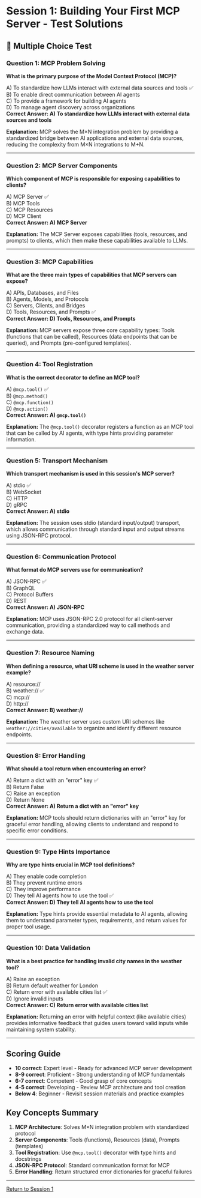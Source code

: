 # Session 1: Building Your First MCP Server - Test Solutions

## 📝 Multiple Choice Test

### Question 1: MCP Problem Solving
**What is the primary purpose of the Model Context Protocol (MCP)?**

A) To standardize how LLMs interact with external data sources and tools ✅  
B) To enable direct communication between AI agents  
C) To provide a framework for building AI agents  
D) To manage agent discovery across organizations  
**Correct Answer: A) To standardize how LLMs interact with external data sources and tools**

**Explanation:** MCP solves the M×N integration problem by providing a standardized bridge between AI applications and external data sources, reducing the complexity from M×N integrations to M+N.

---

### Question 2: MCP Server Components
**Which component of MCP is responsible for exposing capabilities to clients?**

A) MCP Server ✅  
B) MCP Tools  
C) MCP Resources  
D) MCP Client  
**Correct Answer: A) MCP Server**

**Explanation:** The MCP Server exposes capabilities (tools, resources, and prompts) to clients, which then make these capabilities available to LLMs.

---

### Question 3: MCP Capabilities
**What are the three main types of capabilities that MCP servers can expose?**

A) APIs, Databases, and Files  
B) Agents, Models, and Protocols  
C) Servers, Clients, and Bridges  
D) Tools, Resources, and Prompts ✅  
**Correct Answer: D) Tools, Resources, and Prompts**

**Explanation:** MCP servers expose three core capability types: Tools (functions that can be called), Resources (data endpoints that can be queried), and Prompts (pre-configured templates).

---

### Question 4: Tool Registration
**What is the correct decorator to define an MCP tool?**

A) `@mcp.tool()` ✅  
B) `@mcp.method()`  
C) `@mcp.function()`  
D) `@mcp.action()`  
**Correct Answer: A) `@mcp.tool()`**

**Explanation:** The `@mcp.tool()` decorator registers a function as an MCP tool that can be called by AI agents, with type hints providing parameter information.

---

### Question 5: Transport Mechanism
**Which transport mechanism is used in this session's MCP server?**

A) stdio ✅  
B) WebSocket  
C) HTTP  
D) gRPC  
**Correct Answer: A) stdio**

**Explanation:** The session uses stdio (standard input/output) transport, which allows communication through standard input and output streams using JSON-RPC protocol.

---

### Question 6: Communication Protocol
**What format do MCP servers use for communication?**

A) JSON-RPC ✅  
B) GraphQL  
C) Protocol Buffers  
D) REST  
**Correct Answer: A) JSON-RPC**

**Explanation:** MCP uses JSON-RPC 2.0 protocol for all client-server communication, providing a standardized way to call methods and exchange data.

---

### Question 7: Resource Naming
**When defining a resource, what URI scheme is used in the weather server example?**

A) resource://  
B) weather:// ✅  
C) mcp://  
D) http://  
**Correct Answer: B) weather://**

**Explanation:** The weather server uses custom URI schemes like `weather://cities/available` to organize and identify different resource endpoints.

---

### Question 8: Error Handling
**What should a tool return when encountering an error?**

A) Return a dict with an "error" key ✅  
B) Return False  
C) Raise an exception  
D) Return None  
**Correct Answer: A) Return a dict with an "error" key**

**Explanation:** MCP tools should return dictionaries with an "error" key for graceful error handling, allowing clients to understand and respond to specific error conditions.

---

### Question 9: Type Hints Importance
**Why are type hints crucial in MCP tool definitions?**

A) They enable code completion  
B) They prevent runtime errors  
C) They improve performance  
D) They tell AI agents how to use the tool ✅  
**Correct Answer: D) They tell AI agents how to use the tool**

**Explanation:** Type hints provide essential metadata to AI agents, allowing them to understand parameter types, requirements, and return values for proper tool usage.

---

### Question 10: Data Validation
**What is a best practice for handling invalid city names in the weather tool?**

A) Raise an exception  
B) Return default weather for London  
C) Return error with available cities list ✅  
D) Ignore invalid inputs  
**Correct Answer: C) Return error with available cities list**

**Explanation:** Returning an error with helpful context (like available cities) provides informative feedback that guides users toward valid inputs while maintaining system stability.

---

## Scoring Guide

- **10 correct**: Expert level - Ready for advanced MCP server development  
- **8-9 correct**: Proficient - Strong understanding of MCP fundamentals  
- **6-7 correct**: Competent - Good grasp of core concepts  
- **4-5 correct**: Developing - Review MCP architecture and tool creation  
- **Below 4**: Beginner - Revisit session materials and practice examples  

## Key Concepts Summary

1. **MCP Architecture**: Solves M×N integration problem with standardized protocol  
2. **Server Components**: Tools (functions), Resources (data), Prompts (templates)  
3. **Tool Registration**: Use `@mcp.tool()` decorator with type hints and docstrings  
4. **JSON-RPC Protocol**: Standard communication format for MCP  
5. **Error Handling**: Return structured error dictionaries for graceful failures  

---

[Return to Session 1](Session1_Basic_MCP_Server.md)
